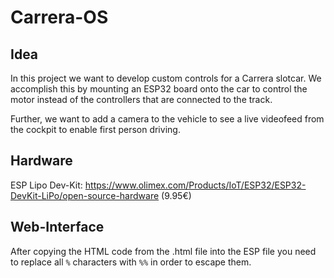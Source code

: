 # Carrera-OS

## Idea

In this project we want to develop custom controls for a Carrera slotcar. We accomplish this by mounting an ESP32 board onto the car to control the motor instead of the controllers that are connected to the track.

Further, we want to add a camera to the vehicle to see a live videofeed from the cockpit to enable first person driving.

## Hardware

ESP Lipo Dev-Kit: https://www.olimex.com/Products/IoT/ESP32/ESP32-DevKit-LiPo/open-source-hardware (9.95€)

## Web-Interface

After copying the HTML code from the .html file into the ESP file you need to replace all `%` characters with `%%` in order to escape them.
